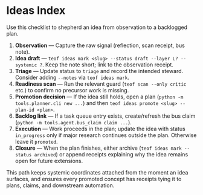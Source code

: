 # Ideas Index

Use this checklist to shepherd an idea from observation to a backlogged plan.

1. **Observation** — Capture the raw signal (reflection, scan receipt, bus note).
2. **Idea draft** — `teof ideas mark <slug> --status draft --layer L? --systemic ?`. Keep the note short; link to the observation receipt.
3. **Triage** — Update status to `triage` and record the intended steward. Consider adding `--notes` via `teof ideas mark`.
4. **Readiness scan** — Run the relevant guard (`teof scan --only critic` etc.) to confirm no precursor work is missing.
5. **Promotion decision** — If the idea still holds, open a plan (`python -m tools.planner.cli new ...`) and then `teof ideas promote <slug> --plan-id <plan>`.
6. **Backlog link** — If a task queue entry exists, create/refresh the bus claim (`python -m tools.agent.bus_claim claim ...`).
7. **Execution** — Work proceeds in the plan; update the idea with status `in_progress` only if major research continues outside the plan. Otherwise leave it `promoted`.
8. **Closure** — When the plan finishes, either archive (`teof ideas mark --status archived`) or append receipts explaining why the idea remains open for future extensions.

This path keeps systemic coordinates attached from the moment an idea surfaces, and ensures every promoted concept has receipts tying it to plans, claims, and downstream automation.
